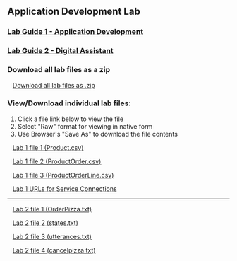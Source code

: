 ## Application Development Lab

### [Lab Guide 1 - Application Development](applicationdevelopment-labguide.md)
### [Lab Guide 2 - Digital Assistant](oda-labguide.md)

### Download all lab files as a zip

  &nbsp;&nbsp;&nbsp;[Download all lab files as .zip](files/archive.zip)

### View/Download individual lab files:

  1. Click a file link below to view the file
  2. Select "Raw" format for viewing in native form
  3. Use Browser's "Save As" to download the file contents
  
  &nbsp;&nbsp;&nbsp;[Lab 1 file 1 (Product.csv)](files/Product.csv)

  &nbsp;&nbsp;&nbsp;[Lab 1 file 2 (ProductOrder.csv)](files/ProductOrder.csv)

  &nbsp;&nbsp;&nbsp;[Lab 1 file 3 (ProductOrderLine.csv)](files/ProductOrderLine.csv)

  &nbsp;&nbsp;&nbsp;[Lab 1 URLs for Service Connections](files/AppDev_Endpoints.txt)

 ****************

  &nbsp;&nbsp;&nbsp;[Lab 2 file 1 (OrderPizza.txt)](files/OrderPizza.txt)

  &nbsp;&nbsp;&nbsp;[Lab 2 file 2 (states.txt)](files/states.txt) 

  &nbsp;&nbsp;&nbsp;[Lab 2 file 3 (utterances.txt)](files/utterances.txt)

  &nbsp;&nbsp;&nbsp;[Lab 2 file 4 (cancelpizza.txt)](files/cancelpizza.txt)

 

